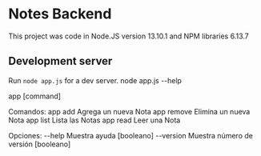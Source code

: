 # Notes Backend

This project was code in Node.JS version 13.10.1 and NPM libraries 6.13.7

## Development server

Run `node app.js` for a dev server.
node app.js --help

app [command]

Comandos:
  app add     Agrega un nueva Nota
  app remove  Elimina un nueva Nota
  app list    Lista las Notas
  app read    Leer una Nota

Opciones:
  --help     Muestra ayuda                                            [booleano]
  --version  Muestra número de versión                                [booleano]
